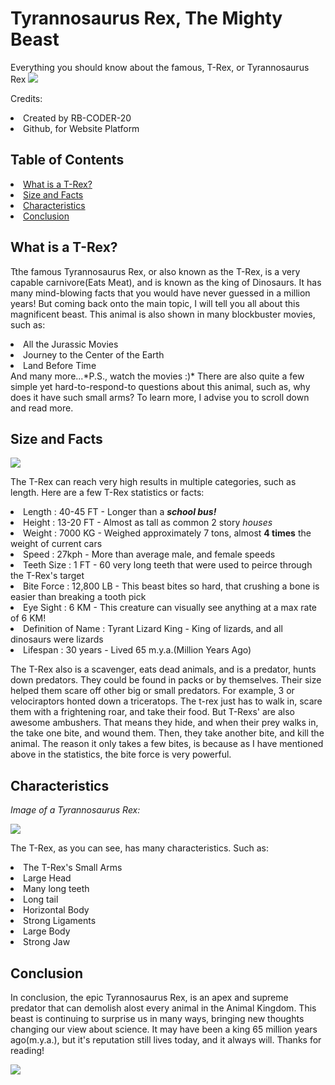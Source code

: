 <h1>Tyrannosaurus Rex, The Mighty Beast</h1>
Everything you should know about the famous, T-Rex, or Tyrannosaurus Rex

<img src="https://cdn.newsapi.com.au/image/v1/c32e77ada066e25b416c4c515f35049f?width=400">

Credits:
<li>Created by RB-CODER-20</li>
<li>Github, for Website Platform</li>

<h2>Table of Contents</h2>
<li class="link-on-website"><a href="#paraOne">What is a T-Rex?</a></li>
<li class="link-on-website"><a href="#paraTwo">Size and Facts</a></li>
<li class="link-on-website"><a href="#paraThree">Characteristics</a></li>
<li class="link-on-website"><a href="#paraFour">Conclusion</a></li>

<h2 id="paraOne">What is a T-Rex?</h2>
<p>Tthe famous Tyrannosaurus Rex, or also known as the T-Rex, is a very capable carnivore(Eats Meat), and is known as the king of Dinosaurs. It has many mind-blowing facts that you would have never guessed in a million years! But coming back onto the main topic, I will tell you all about this magnificent beast. This animal is also shown in many blockbuster movies, such as:
  <li>All the Jurassic Movies</li>
  <li>Journey to the Center of the Earth</li>
  <li>Land Before Time</li>
  And many more...*P.S., watch the movies :)*
There are also quite a few simple yet hard-to-respond-to questions about this animal, such as, why does it have such small arms? To learn more, I advise you to scroll down and read more. </p>

<h2 id="paraTwo">Size and Facts</h2>
<img src="https://cdn.britannica.com/79/8079-050-8227DE49/Tyrannosaurus.jpg">
<p>The T-Rex can reach very high results in multiple categories, such as length. Here are a few T-Rex statistics or facts:</p>
<li>Length : 40-45 FT - Longer than a <strong><em>school bus!</em></strong></li>
<li>Height : 13-20 FT - Almost as tall as common 2 story <em>houses</em> </li>
<li>Weight : 7000 KG - Weighed approximately 7 tons, almost <strong>4 times</strong> the weight of current cars</li>
<li>Speed : 27kph - More than average male, and female speeds</li>
<li>Teeth Size : 1 FT - 60 very long teeth that were used to peirce through the T-Rex's target</li>
<li>Bite Force : 12,800 LB - This beast bites so hard, that crushing a bone is easier than breaking a tooth pick</li>
<li>Eye Sight : 6 KM - This creature can visually see anything at a max rate of 6 KM!</li>
<li>Definition of Name : Tyrant Lizard King - King of lizards, and all dinosaurs were lizards</li>
<li>Lifespan : 30 years - Lived 65 m.y.a.(Million Years Ago)</li>
<p>The T-Rex also is a scavenger, eats dead animals, and is a predator, hunts down predators. They could be found in packs or by themselves. Their size helped them scare off other big or small predators. For example, 3 or velociraptors honted down a triceratops. The t-rex just has to walk in, scare them with a frightening roar, and take their food. But T-Rexs' are also awesome ambushers. That means they hide, and when their prey walks in, the take one bite, and wound them. Then, they take another bite, and kill the animal. The reason it only takes a few bites, is because as I have mentioned above in the statistics, the bite force is very powerful. </p>

<h2>Characteristics</h2>
<p><em>Image of a Tyrannosaurus Rex:</em></p>
<img src="https://www.si.edu/sites/default/files/newsdesk/photos/skeleton.jpg">
<p>The T-Rex, as you can see, has many characteristics. Such as:</p>
<li>The T-Rex's Small Arms</li>
<li>Large Head</li>
<li>Many long teeth</li>
<li>Long tail</li>
<li>Horizontal Body</li>
<li>Strong Ligaments</li>
<li>Large Body</li>
<li>Strong Jaw</li>

<h2 id="paraFour">Conclusion</h2>
<p>In conclusion, the epic Tyrannosaurus Rex, is an apex and supreme predator that can demolish alost every animal in the Animal Kingdom. This beast is continuing to surprise us in many ways, bringing new thoughts changing our view about science. It may have been a king 65 million years ago(m.y.a.), but it's reputation still lives today, and it always will. Thanks for reading!</p>
<img src="https://www.wired.com/images_blogs/wiredscience/2009/09/sereno2hr.jpg">
